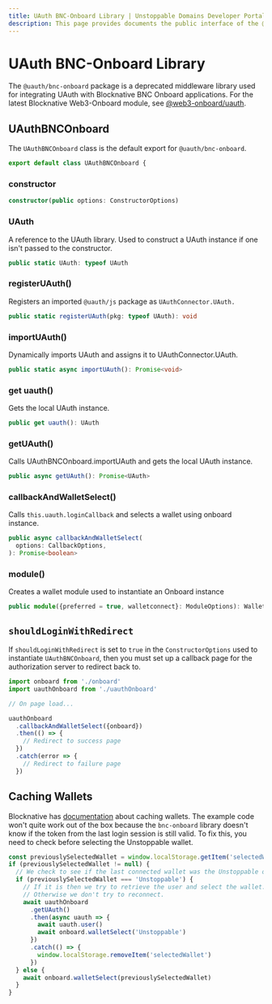 ```yaml
---
title: UAuth BNC-Onboard Library | Unstoppable Domains Developer Portal
description: This page provides documents the public interface of the @uauth/bnc-onboard middleware library.
---
```


# UAuth BNC-Onboard Library

The `@uauth/bnc-onboard` package is a deprecated middleware library used for integrating UAuth with Blocknative BNC Onboard applications. For the latest Blocknative Web3-Onboard module, see [@web3-onboard/uauth](/login-with-unstoppable/libraries/web3-onboard-uauth.md).

## UAuthBNCOnboard

The `UAuthBNCOnboard` class is the default export for `@uauth/bnc-onboard`.

```javascript
export default class UAuthBNCOnboard {
```

### constructor

```typescript
constructor(public options: ConstructorOptions)
```

### UAuth

A reference to the UAuth library. Used to construct a UAuth instance if one isn't passed to the constructor.

```typescript  
public static UAuth: typeof UAuth
```

### registerUAuth()

Registers an imported `@uauth/js` package as `UAuthConnector.UAuth.`

```typescript 
public static registerUAuth(pkg: typeof UAuth): void
```

### importUAuth()

Dynamically imports UAuth and assigns it to UAuthConnector.UAuth.

```typescript
public static async importUAuth(): Promise<void>
```

### get uauth()

Gets the local UAuth instance.

```typescript
public get uauth(): UAuth
```

### getUAuth()

Calls UAuthBNCOnboard.importUAuth and gets the local UAuth instance.

```typescript
public async getUAuth(): Promise<UAuth>
```

### callbackAndWalletSelect()

Calls `this.uauth.loginCallback` and selects a wallet using onboard instance.

```typescript  
public async callbackAndWalletSelect(
  options: CallbackOptions,
): Promise<boolean>
```

### module()

Creates a wallet module used to instantiate an Onboard instance

```typescript
public module({preferred = true, walletconnect}: ModuleOptions): WalletModule}
```

## `shouldLoginWithRedirect`

If `shouldLoginWithRedirect` is set to `true` in the `ConstructorOptions` used to instantiate `UAuthBNCOnboard`, then you must set up a callback page for the authorization server to redirect back to.

```javascript
import onboard from './onboard'
import uauthOnboard from './uauthOnboard'

// On page load...

uauthOnboard
  .callbackAndWalletSelect({onboard})
  .then(() => {
    // Redirect to success page
  })
  .catch(error => {
    // Redirect to failure page
  })
```

## Caching Wallets

Blocknative has [documentation](https://docs.blocknative.com/onboard#caching-wallet-selection) about caching wallets. The example code won't quite work out of the box because the `bnc-onboard` library doesn't know if the token from the last login session is still valid. To fix this, you need to check before selecting the Unstoppable wallet.

```javascript
const previouslySelectedWallet = window.localStorage.getItem('selectedWallet')
if (previouslySelectedWallet != null) {
  // We check to see if the last connected wallet was the Unstoppable one.
  if (previouslySelectedWallet === 'Unstoppable') {
    // If it is then we try to retrieve the user and select the wallet.
    // Otherwise we don't try to reconnect.
    await uauthOnboard
      .getUAuth()
      .then(async uauth => {
        await uauth.user()
        await onboard.walletSelect('Unstoppable')
      })
      .catch(() => {
        window.localStorage.removeItem('selectedWallet')
      })
  } else {
    await onboard.walletSelect(previouslySelectedWallet)
  }
}
```